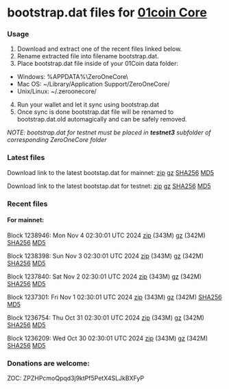 # bootstrap.dat files for [01coin Core](https://01coin.io)

### Usage

1. Download and extract one of the recent files linked below.
2. Rename extracted file into filename bootstrap.dat.
3. Place bootstrap.dat file inside of your 01Coin data folder:
 - Windows: %APPDATA%\ZeroOneCore\
 - Mac OS: ~/Library/Application Support/ZeroOneCore/
 - Unix/Linux: ~/.zeroonecore/
4. Run your wallet and let it sync using bootstrap.dat
5. Once sync is done bootstrap.dat file will be renamed to bootstrap.dat.old automagically and can be safely removed.

_NOTE: bootstrap.dat for testnet must be placed in **testnet3** subfolder of corresponding ZeroOneCore folder_

### Latest files
Download link to the latest bootstap.dat for mainnet: [zip](https://files.01coin.io/mainnet/bootstrap.dat.zip) [gz](https://files.01coin.io/mainnet/bootstrap.dat.tar.gz) [SHA256](https://files.01coin.io/mainnet/sha256.txt) [MD5](https://files.01coin.io/mainnet/md5.txt)

Download link to the latest bootstap.dat for testnet: [zip](https://files.01coin.io/testnet/bootstrap.dat.zip) [gz](https://files.01coin.io/testnet/bootstrap.dat.tar.gz) [SHA256](https://files.01coin.io/testnet/sha256.txt) [MD5](https://files.01coin.io/testnet/md5.txt)

### Recent files

#### For mainnet:

Block 1238946: Mon Nov  4 02:30:01 UTC 2024 [zip](https://files.01coin.io/mainnet/2024-11-04/bootstrap.dat.zip) (343M) [gz](https://files.01coin.io/mainnet/2024-11-04/bootstrap.dat.tar.gz) (342M) [SHA256](https://files.01coin.io/mainnet/2024-11-04/sha256.txt) [MD5](https://files.01coin.io/mainnet/2024-11-04/md5.txt)

Block 1238398: Sun Nov  3 02:30:01 UTC 2024 [zip](https://files.01coin.io/mainnet/2024-11-03/bootstrap.dat.zip) (343M) [gz](https://files.01coin.io/mainnet/2024-11-03/bootstrap.dat.tar.gz) (342M) [SHA256](https://files.01coin.io/mainnet/2024-11-03/sha256.txt) [MD5](https://files.01coin.io/mainnet/2024-11-03/md5.txt)

Block 1237840: Sat Nov  2 02:30:01 UTC 2024 [zip](https://files.01coin.io/mainnet/2024-11-02/bootstrap.dat.zip) (343M) [gz](https://files.01coin.io/mainnet/2024-11-02/bootstrap.dat.tar.gz) (342M) [SHA256](https://files.01coin.io/mainnet/2024-11-02/sha256.txt) [MD5](https://files.01coin.io/mainnet/2024-11-02/md5.txt)

Block 1237301: Fri Nov  1 02:30:01 UTC 2024 [zip](https://files.01coin.io/mainnet/2024-11-01/bootstrap.dat.zip) (343M) [gz](https://files.01coin.io/mainnet/2024-11-01/bootstrap.dat.tar.gz) (342M) [SHA256](https://files.01coin.io/mainnet/2024-11-01/sha256.txt) [MD5](https://files.01coin.io/mainnet/2024-11-01/md5.txt)

Block 1236754: Thu Oct 31 02:30:01 UTC 2024 [zip](https://files.01coin.io/mainnet/2024-10-31/bootstrap.dat.zip) (343M) [gz](https://files.01coin.io/mainnet/2024-10-31/bootstrap.dat.tar.gz) (342M) [SHA256](https://files.01coin.io/mainnet/2024-10-31/sha256.txt) [MD5](https://files.01coin.io/mainnet/2024-10-31/md5.txt)

Block 1236209: Wed Oct 30 02:30:01 UTC 2024 [zip](https://files.01coin.io/mainnet/2024-10-30/bootstrap.dat.zip) (343M) [gz](https://files.01coin.io/mainnet/2024-10-30/bootstrap.dat.tar.gz) (342M) [SHA256](https://files.01coin.io/mainnet/2024-10-30/sha256.txt) [MD5](https://files.01coin.io/mainnet/2024-10-30/md5.txt)


### Donations are welcome:

ZOC: ZPZHPcmoQpqd3j9ktPf5PetX4SLJkBXFyP

